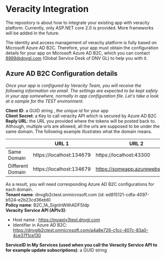 
# Veracity Integration
The repository is about how to integrate your existing app with veracity platform. Currently, only ASP.NET core 2.0 is provided. More frameworks will be added in the future.

The identity and access management of veracity platform is fully based on Microsoft Azure AD B2C. Therefore, your app must obtain the configuration details for your app on Microsoft Azure AD B2C, which you can contact 8989@dnvgl.com (Global Service Desk of DNV GL) to help you with it.


## Azure AD B2C Configuration details
*Once your app is configured by Veracity Team, you will receive the following information via email. The settings are expected to be kept safely in your app somewhere, normally in app configuration file. Let's take a look at a sample for the TEST environment.* 

**Client ID**:       a GUID string , the unique id for your app <br/>
**Client Secret**:   a Key to call veracity API which is secured by Azure AD B2C <br/>
**Reply URL**:       the URL you provided where the tokens will be posted back to. Although, multiple urls are allowed, all the urls are supposed to be under the same domain. The following example illustrates what the domain means.<br/>

|                | URL 1                    | URL 2                  |
|----------------|--------------------------|------------------------|
|Same Domain     | https://localhost:134679 | https://localhost:43300 |  
|Different Domain| https://localhost:134679 | https://someapp.azurewebsites.net | 

As a result, you will need corresponding Azure AD B2C configurations for each domain. <br/>
**Tenant name**:      dnvglb2ctest.onmicrosoft.com (id: ed815121-cdfa-4097-b524-e2b23cd36eb6) <br/>
**Policy name**:      B2C_1A_SignInWithADFSIdp <br/>
**Veracity Service API (APIv3)**:<br/>
 * Host name : https://myapiv3test.dnvgl.com
 * Identifier in Azure AD B2C: https://dnvglb2ctest.onmicrosoft.com/a4a8e726-c1cc-407c-83a0-4ce37f1ce130

**ServiceID in My Services (used when you call the Veracity Service API to for example update subscriptions)**: a GUID string 
